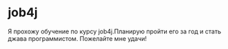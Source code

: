 # job4j
Я прохожу обучение по курсу job4j.Планирую пройти его за год и стать джава программистом.
Пожелайте мне удачи!